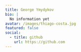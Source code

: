 ```yaml
---
title: George Ymydykov
bio: |
  No information yet
avatar: /images/thiago-costa.jpg
featured: false
social:
  - title: github
    url: https://github.com
---
```

